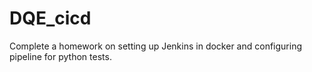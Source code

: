 # DQE_cicd

Complete a homework on setting up Jenkins in docker and configuring pipeline for python tests.
